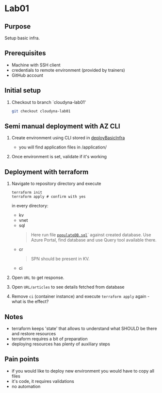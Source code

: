 # Lab01

## Purpose

Setup basic infra.

## Prerequisites

- Machine with SSH client
- credentials to remote environment (provided by trainers)
- GitHub account

## Initial setup

1. Checkout to branch `cloudyna-lab01'
    ```bash
    git checkout cloudyna-lab01
    ```

## Semi manual deployment with AZ CLI

1. Create environment using CLI stored in [deployBasicInfra](/scripts/deployBasicInfra.sh)
   - you will find application files in <repoName>/application/
  
2. Once environment is set, validate if it's working

## Deployment with terraform

1. Navigate to repository directory and execute
    ```
    terraform init
    terraform apply # confirm with yes
    ```

    in every directory:
    - kv
    - vnet
    - sql
      > Here run file [`populateDB.sql`](/scripts/populateDB.sql)` against created database. Use Azure Portal, find database and use Query tool available there.
    - cr
      > SPN should be present in KV.
    - ci

2. Open `URL` to get response.

3. Open `URL/articles` to see details fetched from database

4. Remove `ci` (container instance) and execute `terraform apply` again - what is the effect?

## Notes
- terraform keeps 'state' that allows to understand what SHOULD be there and restore resources
- terraform requires a bit of preparation
- deploying resources has plenty of auxiliary steps


## Pain points
- if you would like to deploy new environment you would have to copy all files
- it's code, it requires validations
- no automation
